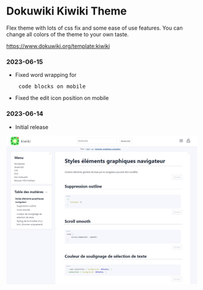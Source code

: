 # Dokuwiki Kiwiki Theme

Flex theme with lots of css fix and some ease of use features. You can change all colors of the theme to your own taste.

https://www.dokuwiki.org/template:kiwiki

### 2023-06-15
- Fixed word wrapping for <pre> code blocks on mobile
- Fixed the edit icon position on mobile

### 2023-06-14
- Initial release

![kiwiki_screenshot](./screenshots/kiwiki_screenshot.jpg)
